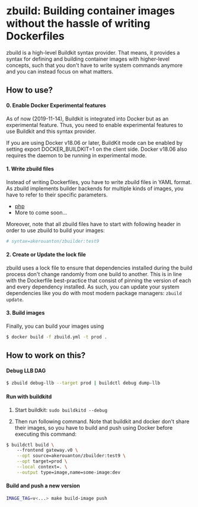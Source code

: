 # zbuild: Building container images without the hassle of writing Dockerfiles

zbuild is a high-level Buildkit syntax provider. That means, it provides
a syntax for defining and building container images with higher-level concepts,
such that you don't have to write system commands anymore and you can instead
focus on what matters.

## How to use?

#### 0. Enable Docker Experimental features

As of now (2019-11-14), Buildkit is integrated into Docker but as an
experimental feature. Thus, you need to enable experimental features to use
Buildkit and this syntax provider.

If you are using Docker v18.06 or later, BuildKit mode can be enabled by
setting export DOCKER_BUILDKIT=1 on the client side. Docker v18.06 also
requires the daemon to be running in experimental mode.

#### 1. Write zbuild files

Instead of writing Dockerfiles, you have to write zbuild files in YAML format.
As zbuild implements builder backends for multiple kinds of images, you have to
refer to their specific parameters.

* [php](docs/php-parameters.md)
* More to come soon...

Moreover, note that all zbuild files have to start with following header in order
to use zbuild to build your images:

```yaml
# syntax=akerouanton/zbuilder:test9
```

#### 2. Create or Update the lock file

zbuild uses a lock file to ensure that dependencies installed during the build
process don't change randomly from one build to another. This is in line with
the Dockerfile best-practice that consist of pinning the version of each and
every dependency installed. As such, you can update your system dependencies
like you do with most modern package managers: `zbuild update`.

#### 3. Build images

Finally, you can build your images using

```bash
$ docker build -f zbuild.yml -t prod .
```

## How to work on this?

#### Debug LLB DAG

```bash
$ zbuild debug-llb --target prod | buildctl debug dump-llb
```

#### Run with buildkitd

1. Start buildkit: `sudo buildkitd --debug`

2. Then run following command. Note that buildkit and docker don't share their
images, so you have to build and push using Docker before executing this command:

```bash
$ buildctl build \                         
    --frontend gateway.v0 \
    --opt source=akerouanton/zbuilder:test9 \
    --opt target=prod \
    --local context=. \
    --output type=image,name=some-image:dev
```

#### Build and push a new version

```bash
IMAGE_TAG=v<...> make build-image push
```

